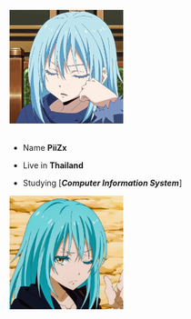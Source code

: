 <div>
<br/>
<img src="img/rmr3.jpg" width="200" />
<br/>
<br/>
  
- Name **PiiZx**

- Live in **Thailand**

- Studying [***Computer Information System***]            

<img src="img/rmr2.jpg" width="200" />
